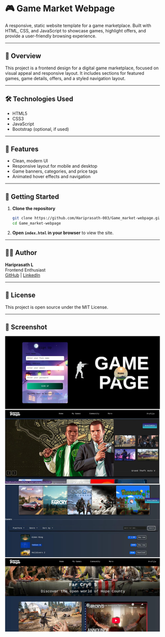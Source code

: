 # 🎮 Game Market Webpage

A responsive, static website template for a game marketplace. Built with HTML, CSS, and JavaScript to showcase games, highlight offers, and provide a user-friendly browsing experience.

---

## 🧩 Overview

This project is a frontend design for a digital game marketplace, focused on visual appeal and responsive layout. It includes sections for featured games, game details, offers, and a styled navigation layout.

---

## 🛠️ Technologies Used

- HTML5  
- CSS3  
- JavaScript  
- Bootstrap (optional, if used)

---

## 📱 Features

- Clean, modern UI  
- Responsive layout for mobile and desktop  
- Game banners, categories, and price tags  
- Animated hover effects and navigation

---

## 🚀 Getting Started

1. **Clone the repository**
   ```bash
   git clone https://github.com/Hariprasath-003/Game_market-webpage.git
   cd Game_market-webpage
   ```

2. **Open `index.html` in your browser** to view the site.

---

## 🧑‍💻 Author

**Hariprasath L**  
Frontend Enthusiast  
[GitHub](https://github.com/Hariprasath-003) | [LinkedIn](https://www.linkedin.com/in/hariprasath-l-174b54270)

---

## 📄 License

This project is open source under the MIT License.

---

## 📄 Screenshot

![image alt](https://github.com/Hariprasath-003/Projects/blob/0a59c8019370788e027ffbd82dc40fbdd2368833/gp0.jpg)
![image alt](https://github.com/Hariprasath-003/Projects/blob/0a59c8019370788e027ffbd82dc40fbdd2368833/gp.1.jpg)
![image alt](https://github.com/Hariprasath-003/Projects/blob/0a59c8019370788e027ffbd82dc40fbdd2368833/gp2.jpg)
![image alt](https://github.com/Hariprasath-003/Projects/blob/0a59c8019370788e027ffbd82dc40fbdd2368833/gp3.jpg)
